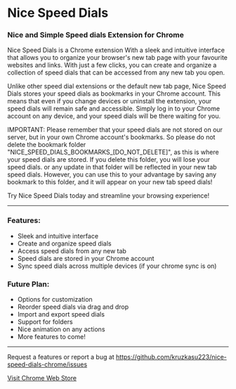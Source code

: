 # Nice Speed Dials

### Nice and Simple Speed dials Extension for Chrome

Nice Speed Dials is a Chrome extension With a sleek and intuitive interface that
allows you to organize your browser's new tab page with your favourite websites
and links. With just a few clicks, you can create and organize a collection of
speed dials that can be accessed from any new tab you open.

Unlike other speed dial extensions or the default new tab page, Nice Speed Dials
stores your speed dials as bookmarks in your Chrome account. This means that
even if you change devices or uninstall the extension, your speed dials will
remain safe and accessible. Simply log in to your Chrome account on any device,
and your speed dials will be there waiting for you.

IMPORTANT: Please remember that your speed dials are not stored on our server,
but in your own Chrome account's bookmarks. So please do not delete the bookmark
folder "NICE_SPEED_DIALS_BOOKMARKS\_[DO_NOT_DELETE]", as this is where your
speed dials are stored. If you delete this folder, you will lose your speed
dials. or any update in that folder will be reflected in your new tab speed
dials. However, you can use this to your advantage by saving any bookmark to
this folder, and it will appear on your new tab speed dials!

Try Nice Speed Dials today and streamline your browsing experience!

---

### Features:

- Sleek and intuitive interface
- Create and organize speed dials
- Access speed dials from any new tab
- Speed dials are stored in your Chrome account
- Sync speed dials across multiple devices (if your chrome sync is on)

### Future Plan:

- Options for customization
- Reorder speed dials via drag and drop
- Import and export speed dials
- Support for folders
- Nice animation on any actions
- More features to come!

---

Request a features or report a bug at
https://github.com/kruzkasu223/nice-speed-dials-chrome/issues

[Visit Chrome Web Store](https://chrome.google.com/webstore/detail/nice-speed-dials/igdancpfkcmgelecddchfeijbofdcnaa)
